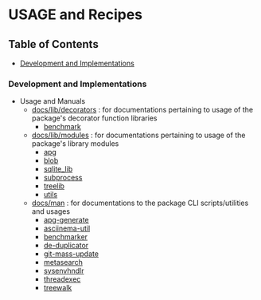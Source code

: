 # USAGE and Recipes

## Table of Contents
+ [Development and Implementations](#development-and-implementations)

### Development and Implementations
- Usage and Manuals
    - [docs/lib/decorators](docs/lib/decorators) : for documentations pertaining to usage of the package's decorator function libraries
        + [benchmark](docs/lib/decorators/benchmark/README.md)
    - [docs/lib/modules](docs/lib/modules) : for documentations pertaining to usage of the package's library modules
        + [apg](docs/lib/modules/apg/README.md)
        + [blob](docs/lib/modules/blob/README.md)
        + [sqlite_lib](docs/lib/modules/sqlite_lib/README.md)
        + [subprocess](docs/lib/modules/subprocess/README.md)
        + [treelib](docs/lib/modules/treelib/README.md)
        + [utils](docs/lib/modules/utils/README.md)
    - [docs/man](docs/man) : for documentations to the package CLI scripts/utilities and usages
        + [apg-generate](docs/man/apg-generate/README.md)
        + [asciinema-util](docs/man/asciinema-util/README.md)
        + [benchmarker](docs/man/benchmarker/README.md)
        + [de-duplicator](docs/man/de-duplicator/README.md)
        + [git-mass-update](docs/man/git-mass-update/README.md)
        + [metasearch](docs/man/metasearch/README.md)
        + [sysenvhndlr](docs/man/sysenvhndlr/README.md)
        + [threadexec](docs/man/threadexec/README.md)
        + [treewalk](docs/man/treewalk/README.md)


